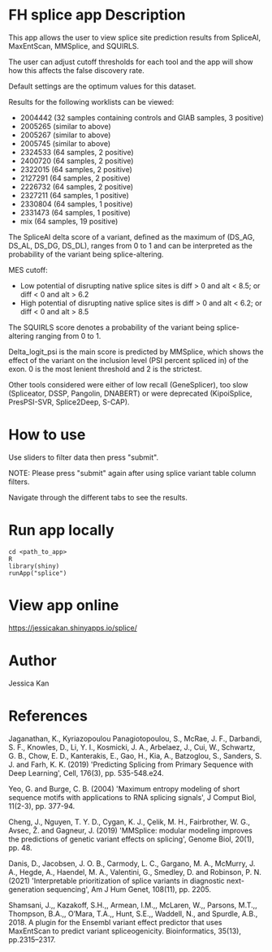 # FH splice app Description
This app allows the user to view splice site prediction results from SpliceAI, MaxEntScan, MMSplice, and SQUIRLS.

The user can adjust cutoff thresholds for each tool and the app will show how this affects the false discovery rate.

Default settings are the optimum values for this dataset.

Results for the following worklists can be viewed:
- 2004442 (32 samples containing controls and GIAB samples, 3 positive)
- 2005265 (similar to above)
- 2005267 (similar to above)
- 2005745 (similar to above)
- 2324533 (64 samples, 2 positive)
- 2400720 (64 samples, 2 positive)
- 2322015 (64 samples, 2 positive)
- 2127291 (64 samples, 2 positive)
- 2226732 (64 samples, 2 positive)
- 2327211 (64 samples, 1 positive)
- 2330804 (64 samples, 1 positive)
- 2331473 (64 samples, 1 positive)
- mix (64 samples, 19 positive)

The SpliceAI delta score of a variant, defined as the maximum of (DS_AG, DS_AL, DS_DG, DS_DL), ranges from 0 to 1 and can be interpreted as the probability of the variant being splice-altering. 

MES cutoff:
- Low potential of disrupting native splice sites is diff > 0 and alt < 8.5; or diff < 0 and alt > 6.2
- High potential of disrupting native splice sites is diff > 0 and alt < 6.2; or diff < 0 and alt > 8.5

The SQUIRLS score denotes a probability of the variant being splice-altering ranging from 0 to 1.

Delta_logit_psi is the main score is predicted by MMSplice, which shows the effect of the variant on the inclusion level (PSI percent spliced in) of the exon. 0 is the most lenient threshold and 2 is the strictest.

Other tools considered were either of low recall (GeneSplicer), too slow (Spliceator, DSSP, Pangolin, DNABERT) or were deprecated (KipoiSplice, PresPSI-SVR, Splice2Deep, S-CAP).



# How to use
Use sliders to filter data then press "submit".

NOTE: Please press "submit" again after using splice variant table column filters.

Navigate through the different tabs to see the results.



# Run app locally
```
cd <path_to_app>
R
library(shiny)
runApp("splice")
```



# View app online
https://jessicakan.shinyapps.io/splice/ 




# Author
Jessica Kan



# References
Jaganathan, K., Kyriazopoulou Panagiotopoulou, S., McRae, J. F., Darbandi, S. F., Knowles, D., Li, Y. I., Kosmicki, J. A., Arbelaez, J., Cui, W., Schwartz, G. B., Chow, E. D., Kanterakis, E., Gao, H., Kia, A., Batzoglou, S., Sanders, S. J. and Farh, K. K. (2019) 'Predicting Splicing from Primary Sequence with Deep Learning', Cell, 176(3), pp. 535-548.e24.

Yeo, G. and Burge, C. B. (2004) 'Maximum entropy modeling of short sequence motifs with applications to RNA splicing signals', J Comput Biol, 11(2-3), pp. 377-94.

Cheng, J., Nguyen, T. Y. D., Cygan, K. J., Çelik, M. H., Fairbrother, W. G., Avsec, Ž. and Gagneur, J. (2019) 'MMSplice: modular modeling improves the predictions of genetic variant effects on splicing', Genome Biol, 20(1), pp. 48.

Danis, D., Jacobsen, J. O. B., Carmody, L. C., Gargano, M. A., McMurry, J. A., Hegde, A., Haendel, M. A., Valentini, G., Smedley, D. and Robinson, P. N. (2021) 'Interpretable prioritization of splice variants in diagnostic next-generation sequencing', Am J Hum Genet, 108(11), pp. 2205.

Shamsani, J.,, Kazakoff, S.H.,, Armean, I.M.,, McLaren, W.,, Parsons, M.T.,, Thompson, B.A.,, O’Mara, T.A.,, Hunt, S.E.,, Waddell, N., and Spurdle, A.B., 2018. A plugin for the Ensembl variant effect predictor that uses MaxEntScan to predict variant spliceogenicity. Bioinformatics, 35(13), pp.2315–2317. 
